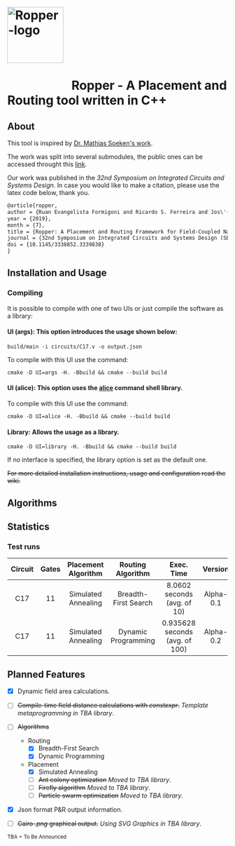 <h1>
&emsp;&emsp;&emsp;&emsp;&emsp;&emsp;&emsp;&emsp;&emsp;&emsp;&emsp;&emsp;&emsp;&emsp;
<img src="https://gitlab.com/formigoni-ufv/lesc/ropper/raw/master/logo-ropper.png" alt="Ropper-logo" width="128"/>
<br><br>
&emsp;&emsp;&emsp;&emsp;&emsp;
Ropper - A Placement and Routing tool written in C++
</h1>

## About
This tool is inspired by [Dr. Mathias Soeken's work](https://msoeken.github.io/index.html).

The work was split into several submodules, the public ones can be
accessed throught this [link](https://gitlab.com/formigoni).

Our work was published in the *32nd Symposium on Integrated Circuits and
Systems Design*. In case you would like to make a citation, please use
the latex code below, thank you.

```latex
@article{ropper,
author = {Ruan Evangelista Formigoni and Ricardo S. Ferreira and Jos\'{e} Augusto M. Nacif},
year = {2019},
month = {7},
title = {Ropper: A Placement and Routing Framework for Field-Coupled Nanotechnologies},
journal = {32nd Symposium on Integrated Circuits and Systems Design (SBCCI '19), August 26--30, 2019, Sao Paulo, Brazil},
doi = {10.1145/3338852.3339838}
}
```

## Installation and Usage

### Compiling

It is possible to compile with one of two UIs or just compile the software as a library:
#### UI (args): This option introduces the usage shown below:
```shell
build/main -i circuits/C17.v -o output.json
```

To compile with this UI use the command:
```shell
cmake -D UI=args -H. -Bbuild && cmake --build build
```

#### UI (alice): This option uses the [alice](https://github.com/msoeken/alice) command shell library.
To compile with this UI use the command:
```shell
cmake -D UI=alice -H. -Bbuild && cmake --build build
```

#### Library: Allows the usage as a library.
```shell
cmake -D UI=library -H. -Bbuild && cmake --build build
```

If no interface is specified, the library option is set as the default one.

~~For more detailed installation instructions, usage and configuration read the wiki.~~

## Algorithms

## Statistics

### Test runs

| Circuit   | Gates   | Placement Algorithm    | Routing Algorithm    | Exec. Time                     | Version   |
| :-------: | :-----: | :--------------------: | :-----------------:  | :----------------------------: | :-------: |
| C17       | 11      | Simulated Annealing    | Breadth-First Search | 8.0602 seconds (avg. of 10)    | Alpha-0.1 |
| C17       | 11      | Simulated Annealing    | Dynamic Programming  | 0.935628 seconds (avg. of 100) | Alpha-0.2 |

## Planned Features

- [x] Dynamic field area calculations.
- [ ] ~~Compile-time field distance calculations with *constexpr*.~~
*Template metaprogramming in TBA library*.

- [ ] ~~Algorithms~~
	* Routing
		- [x] Breadth-First Search
		- [x] Dynamic Programming
	* Placement
		- [x] Simulated Annealing
		- [ ] ~~Ant colony optimization~~
*Moved to TBA library*.
		- [ ] ~~Firefly algorithm~~
*Moved to TBA library*.
		- [ ] ~~Particle swarm optimization~~
*Moved to TBA library*.
- [x] Json format P&R output information.
- [ ] ~~Cairo *.png* graphical output.~~ *Using SVG Graphics in TBA library*.

<sub>TBA = To Be Announced</sub>
